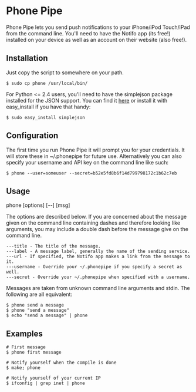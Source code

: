 Phone Pipe
==========

Phone Pipe lets you send push notifications to your iPhone/iPod Touch/iPad
from the command line. You'll need to have the Notifo app (its free!) installed
on your device as well as an account on their website (also free!).


Installation
------------

Just copy the script to somewhere on your path.

    $ sudo cp phone /usr/local/bin/

For Python <= 2.4 users, you'll need to have the simplejson package installed
for the JSON support. You can find it [here][simplejson] or install it with
easy_install if you have that handy:

    $ sudo easy_install simplejson

[simplejson]: http://pypi.python.org/pypi/simplejson/


Configuration
-------------

The first time you run Phone Pipe it will prompt you for your credentials. It
will store these in ~/.phonepipe for future use. Alternatively you can also
specify your username and API key on the command line like such:

    $ phone --user=someuser --secret=b52e5fd8b6f14d799798172c1b62c7eb


Usage
-----

phone [options] [--] [msg]

The options are described below.  If you are concerned about the message given
on the command line containing dashes and therefore looking like arguments, you
may include a double dash before the message give on the command line.

    ---title - The title of the message.
    ---label - A message label, generally the name of the sending service.
    ---url - If specified, the Notifo app makes a link from the message to it.
    ---username - Override your ~/.phonepipe if you specify a secret as well.
    ---secret - Override your ~/.phonepipe when specified with a username.


Messages are taken from unknown command line arguments and stdin. The
following are all equivalent:

    $ phone send a message
    $ phone "send a message"
    $ echo "send a message" | phone

Examples
--------
    
    # First message
    $ phone first message

    # Notify yourself when the compile is done
    $ make; phone

    # Notify yourself of your current IP
    $ ifconfig | grep inet | phone

